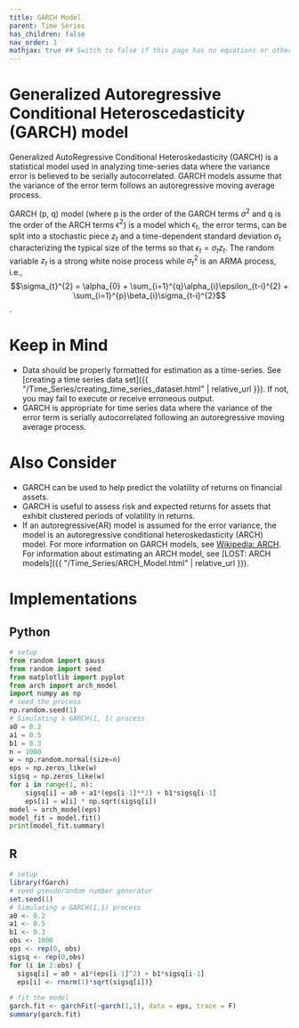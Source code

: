 ```yaml
---
title: GARCH Model
parent: Time Series
has_children: false
nav_order: 1
mathjax: true ## Switch to false if this page has no equations or other math rendering.
---
```

  
# Generalized Autoregressive Conditional Heteroscedasticity (GARCH) model
Generalized AutoRegressive Conditional Heteroskedasticity (GARCH) is a statistical model used in analyzing time-series data where the variance error is believed to be serially autocorrelated. GARCH models assume that the variance of the error term follows an autoregressive moving average process.

GARCH (p, q) model (where p is the order of the GARCH terms $\sigma^{2}$ and q is the order of the ARCH terms $\epsilon^{2}$) is a model which $\epsilon_{t}$, the error terms, can be split into a stochastic piece $z_{t}$ and a time-dependent standard deviation $\sigma_{t}$ characterizing the typical size of the terms so that $\epsilon_{t}=\sigma_{t}z_{t}$.
The random variable $z_{t}$ is a strong white noise process while $\sigma_{t}^{2}$ is an ARMA process, i.e., 
$$\sigma_{t}^{2} = \alpha_{0} + \sum_{i=1}^{q}\alpha_{i}\epsilon_{t-i}^{2} + \sum_{i=1}^{p}\beta_{i}\sigma_{t-i}^{2}$$.


# Keep in Mind
- Data should be properly formatted for estimation as a time-series. See [creating a time series data set]({{ "/Time_Series/creating_time_series_dataset.html" | relative_url }}). If not, you may fail to execute  or receive erroneous output.
- GARCH is appropriate for time series data where the variance of the error term is serially autocorrelated following an autoregressive moving average process. 

# Also Consider
- GARCH can be used to help predict the volatility of returns on financial assets.
- GARCH is useful to assess risk and expected returns for assets that exhibit clustered periods of volatility in returns.
- If an autoregressive(AR) model is assumed for the error variance, the model is an autoregressive conditional heteroskedasticity (ARCH) model. For more information on GARCH models, see [Wikipedia: ARCH](https://en.wikipedia.org/wiki/Autoregressive_conditional_heteroskedasticity#ARCH(q)_model_specification). For information about estimating an ARCH model, see [LOST: ARCH models]({{ "/Time_Series/ARCH_Model.html" | relative_url }}).


# Implementations

## Python

```py
# setup
from random import gauss
from random import seed
from matplotlib import pyplot
from arch import arch_model
import numpy as np
# seed the process
np.random.seed(1)
# Simulating a GARCH(1, 1) process
a0 = 0.2
a1 = 0.5
b1 = 0.3
n = 1000
w = np.random.normal(size=n)
eps = np.zeros_like(w)
sigsq = np.zeros_like(w)
for i in range(1, n):
    sigsq[i] = a0 + a1*(eps[i-1]**2) + b1*sigsq[i-1]
    eps[i] = w[i] * np.sqrt(sigsq[i])
model = arch_model(eps)
model_fit = model.fit()
print(model_fit.summary)
```

## R

```r
# setup
library(fGarch)
# seed pseudorandom number generator
set.seed(1)
# Simulating a GARCH(1,1) process
a0 <- 0.2
a1 <- 0.5
b1 <- 0.3
obs <- 1000
eps <- rep(0, obs)
sigsq <- rep(0,obs)
for (i in 2:obs) {
  sigsq[i] = a0 + a1*(eps[i-1]^2) + b1*sigsq[i-1]
  eps[i] <- rnorm(1)*sqrt(sigsq[i])}

# fit the model
garch.fit <- garchFit(~garch(1,1), data = eps, trace = F)
summary(garch.fit)
```
